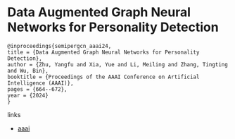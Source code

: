 # Data Augmented Graph Neural Networks for Personality Detection

```
@inproceedings{semipergcn_aaai24,
title = {Data Augmented Graph Neural Networks for Personality Detection},
author = {Zhu, Yangfu and Xia, Yue and Li, Meiling and Zhang, Tingting and Wu, Bin},
booktitle = {Proceedings of the AAAI Conference on Artificial Intelligence (AAAI)},
pages = {664--672},
year = {2024}
}
```

links
- [aaai](https://ojs.aaai.org/index.php/AAAI/article/view/27823)
